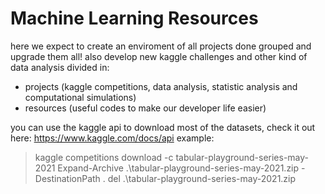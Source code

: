 # Machine Learning Resources

here we expect to create an enviroment of all projects done grouped and upgrade them all! also develop new kaggle challenges and other kind of data analysis divided in:

- projects (kaggle competitions, data analysis, statistic analysis and computational simulations)
- resources (useful codes to make our developer life easier)

you can use the kaggle api to download most of the datasets, check it out here: https://www.kaggle.com/docs/api example:

> kaggle competitions download -c tabular-playground-series-may-2021
> Expand-Archive .\tabular-playground-series-may-2021.zip -DestinationPath .
> del .\tabular-playground-series-may-2021.zip